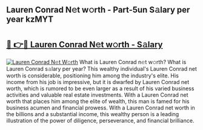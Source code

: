 ## Lauren Conrad N𝚎t w𝚘rth - Part-5un S𝚊lary per year kzMYT

# <h2><a href="http://gc2hgvz.nevu.top/?p=Lauren+Conrad">🔗 👉🔴 Lauren Conrad N𝚎t w𝚘rth - S𝚊lary</a></h2>

[![Lauren Conrad N𝚎t W𝚘rth](https://i.imgur.com/Oavwk0R.jpeg)](http://gc2hgvz.nevu.top/?p=Lauren+Conrad)
What is Lauren Conrad n𝚎t w𝚘rth? What is Lauren Conrad s𝚊lary per year?
This wealthy individual's Lauren Conrad net worth is considerable, positioning him among the industry's elite. His income from his job is impressive, but it is dwarfed by Lauren Conrad net worth, which is rumored to be even larger as a result of his varied business activities and valuable real estate investments. With a Lauren Conrad net worth that places him among the elite of wealth, this man is famed for his business acumen and financial prowess. With a Lauren Conrad net worth in the billions and a substantial income, this wealthy person is a leading illustration of the power of diligence, perseverance, and financial brilliance.
